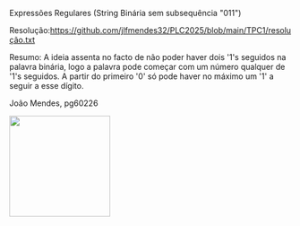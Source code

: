 Expressões Regulares (String Binária sem subsequência "011")

Resolução:https://github.com/jlfmendes32/PLC2025/blob/main/TPC1/resolução.txt

Resumo: A ideia assenta no facto de não poder haver dois '1's seguidos na palavra binária, logo a palavra pode começar com um número qualquer de '1's seguidos. A partir do primeiro '0' só pode haver no máximo um '1' a seguir a esse dígito.

João Mendes, pg60226

<img src="https://github.com/user-attachments/assets/9eab7434-fb2c-43ef-bbc4-4d3f88e145fc" width="180">

